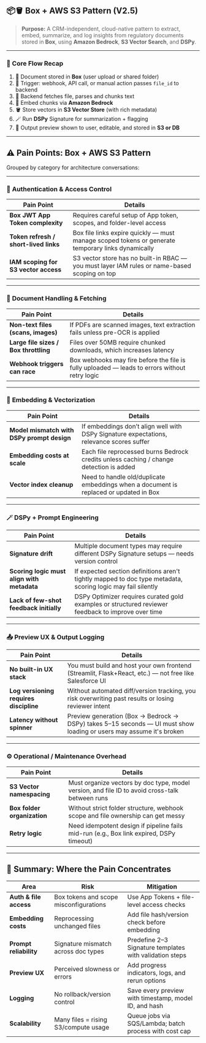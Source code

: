 

## 📦🪣 **Box + AWS S3 Pattern** (V2.5)

> **Purpose:** A CRM-independent, cloud-native pattern to extract, embed, summarize, and log insights from regulatory documents stored in **Box**, using **Amazon Bedrock**, **S3 Vector Search**, and **DSPy**.

---

### 🔄 Core Flow Recap

1. 📁 Document stored in **Box** (user upload or shared folder)
2. 🔗 Trigger: webhook, API call, or manual action passes `file_id` to backend
3. 🧠 Backend fetches file, parses and chunks text
4. 🧠 Embed chunks via **Amazon Bedrock**
5. 🪣 Store vectors in **S3 Vector Store** (with rich metadata)
6. 🪄 Run **DSPy** Signature for summarization + flagging
7. 📝 Output preview shown to user, editable, and stored in **S3 or DB**

---

## ⚠️ Pain Points: Box + AWS S3 Pattern

Grouped by category for architecture conversations:

---

### 🔐 **Authentication & Access Control**

| Pain Point                            | Details                                                                                           |
| ------------------------------------- | ------------------------------------------------------------------------------------------------- |
| **Box JWT App Token complexity**      | Requires careful setup of App token, scopes, and folder-level access                              |
| **Token refresh / short-lived links** | Box file links expire quickly — must manage scoped tokens or generate temporary links dynamically |
| **IAM scoping for S3 vector access**  | S3 vector store has no built-in RBAC — you must layer IAM rules or name-based scoping on top      |

---

### 📁 **Document Handling & Fetching**

| Pain Point                            | Details                                                                                       |
| ------------------------------------- | --------------------------------------------------------------------------------------------- |
| **Non-text files (scans, images)**    | If PDFs are scanned images, text extraction fails unless pre-OCR is applied                   |
| **Large file sizes / Box throttling** | Files over 50MB require chunked downloads, which increases latency                            |
| **Webhook triggers can race**         | Box webhooks may fire before the file is fully uploaded — leads to errors without retry logic |

---

### 🧠 **Embedding & Vectorization**

| Pain Point                                 | Details                                                                                  |
| ------------------------------------------ | ---------------------------------------------------------------------------------------- |
| **Model mismatch with DSPy prompt design** | If embeddings don’t align well with DSPy Signature expectations, relevance scores suffer |
| **Embedding costs at scale**               | Each file reprocessed burns Bedrock credits unless caching / change detection is added   |
| **Vector index cleanup**                   | Need to handle old/duplicate embeddings when a document is replaced or updated in Box    |

---

### 🪄 **DSPy + Prompt Engineering**

| Pain Point                                 | Details                                                                                                     |
| ------------------------------------------ | ----------------------------------------------------------------------------------------------------------- |
| **Signature drift**                        | Multiple document types may require different DSPy Signature setups — needs version control                 |
| **Scoring logic must align with metadata** | If expected section definitions aren't tightly mapped to doc type metadata, scoring logic may fail silently |
| **Lack of few-shot feedback initially**    | DSPy Optimizer requires curated gold examples or structured reviewer feedback to improve over time          |

---

### 📤 **Preview UX & Output Logging**

| Pain Point                             | Details                                                                                                             |
| -------------------------------------- | ------------------------------------------------------------------------------------------------------------------- |
| **No built-in UX stack**               | You must build and host your own frontend (Streamlit, Flask+React, etc.) — not free like Salesforce UI              |
| **Log versioning requires discipline** | Without automated diff/version tracking, you risk overwriting past results or losing reviewer intent                |
| **Latency without spinner**            | Preview generation (Box → Bedrock → DSPy) takes 5–15 seconds — UI must show loading or users may assume it's broken |

---

### ⚙️ **Operational / Maintenance Overhead**

| Pain Point                  | Details                                                                                        |
| --------------------------- | ---------------------------------------------------------------------------------------------- |
| **S3 Vector namespacing**   | Must organize vectors by doc type, model version, and file ID to avoid cross-talk between runs |
| **Box folder organization** | Without strict folder structure, webhook scope and file ownership can get messy                |
| **Retry logic**             | Need idempotent design if pipeline fails mid-run (e.g., Box link expired, DSPy timeout)        |

---

## 🧩 Summary: Where the Pain Concentrates

| Area                   | Risk                                   | Mitigation                                              |
| ---------------------- | -------------------------------------- | ------------------------------------------------------- |
| **Auth & file access** | Box tokens and scope misconfigurations | Use App Tokens + file-level access checks               |
| **Embedding costs**    | Reprocessing unchanged files           | Add file hash/version check before embedding            |
| **Prompt reliability** | Signature mismatch across doc types    | Predefine 2–3 Signature templates with validation steps |
| **Preview UX**         | Perceived slowness or errors           | Add progress indicators, logs, and rerun options        |
| **Logging**            | No rollback/version control            | Save every preview with timestamp, model ID, and hash   |
| **Scalability**        | Many files = rising S3/compute usage   | Queue jobs via SQS/Lambda; batch process with cost cap  |

